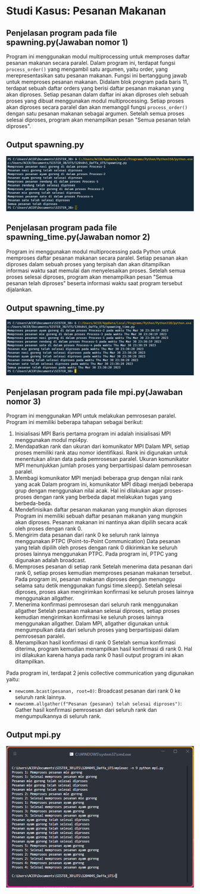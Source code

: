 # Studi Kasus: Pesanan Makanan

## Penjelasan program pada file spawning.py(Jawaban nomor 1)

Program ini menggunakan modul multiprocessing untuk memproses daftar pesanan makanan secara paralel. Dalam program ini, terdapat fungsi `process_order()` yang mengambil satu argumen, yaitu order, yang merepresentasikan satu pesanan makanan. Fungsi ini bertanggung jawab untuk memproses pesanan makanan. Didalam blok program pada baris 11, terdapat sebuah daftar orders yang berisi daftar pesanan makanan yang akan diproses. Setiap pesanan dalam daftar ini akan diproses oleh sebuah proses yang dibuat menggunakan modul multiprocessing. Setiap proses akan diproses secara paralel dan akan memanggil fungsi `process_order()` dengan satu pesanan makanan sebagai argumen. Setelah semua proses selesai diproses, program akan menampilkan pesan "Semua pesanan telah diproses".

## Output spawning.py

![Output soal 1](output/Output%20soal%201.png)

## Penjelasan program pada file spawning_time.py(Jawaban nomor 2)

Program ini menggunakan modul multiprocessing pada Python untuk memproses daftar pesanan makanan secara paralel. Setiap pesanan akan diproses dalam sebuah proses yang terpisah dan akan ditampilkan informasi waktu saat memulai dan menyelesaikan proses. Setelah semua proses selesai diproses, program akan menampilkan pesan "Semua pesanan telah diproses" beserta informasi waktu saat program tersebut dijalankan.

## Output spawning_time.py

![Output soal 2](output/Output%20soal%202.png)

## Penjelasan program pada file mpi.py(Jawaban nomor 3)

Program ini menggunakan MPI untuk melakukan pemrosesan paralel. Program ini memiliki beberapa tahapan sebagai berikut:

1. Inisialisasi MPI
   Baris pertama program ini adalah inisialisasi MPI menggunakan modul mpi4py.
2. Mendapatkan rank dan ukuran dari komunikator MPI
   Dalam MPI, setiap proses memiliki rank atau nomor identifikasi. Rank ini digunakan untuk menentukan aliran data pada pemrosesan paralel. Ukuran komunikator MPI menunjukkan jumlah proses yang berpartisipasi dalam pemrosesan paralel.
3. Membagi komunikator MPI menjadi beberapa grup dengan nilai rank yang acak
   Dalam program ini, komunikator MPI dibagi menjadi beberapa grup dengan menggunakan nilai acak. Hal ini dilakukan agar proses-proses dengan rank yang berbeda dapat melakukan tugas yang berbeda-beda.
4. Mendefinisikan daftar pesanan makanan yang mungkin akan diproses
   Program ini memiliki sebuah daftar pesanan makanan yang mungkin akan diproses. Pesanan makanan ini nantinya akan dipilih secara acak oleh proses dengan rank 0.
5. Mengirim data pesanan dari rank 0 ke seluruh rank lainnya menggunakan PTPC (Point-to-Point Communication)
   Data pesanan yang telah dipilih oleh proses dengan rank 0 dikirimkan ke seluruh proses lainnya menggunakan PTPC. Pada program ini, PTPC yang digunakan adalah broadcast.
6. Memproses pesanan di setiap rank
   Setelah menerima data pesanan dari rank 0, setiap proses kemudian memproses pesanan makanan tersebut. Pada program ini, pesanan makanan diproses dengan menunggu selama satu detik menggunakan fungsi time.sleep(). Setelah selesai diproses, proses akan mengirimkan konfirmasi ke seluruh proses lainnya menggunakan allgather.
7. Menerima konfirmasi pemrosesan dari seluruh rank menggunakan allgather
   Setelah pesanan makanan selesai diproses, setiap proses kemudian mengirimkan konfirmasi ke seluruh proses lainnya menggunakan allgather. Dalam MPI, allgather digunakan untuk mengumpulkan data dari seluruh proses yang berpartisipasi dalam pemrosesan paralel.
8. Menampilkan hasil konfirmasi di rank 0
   Setelah semua konfirmasi diterima, program kemudian menampilkan hasil konfirmasi di rank 0. Hal ini dilakukan karena hanya pada rank 0 hasil output program ini akan ditampilkan.

Pada program ini, terdapat 2 jenis collective communication yang digunakan yaitu:

- `newcomm.bcast(pesanan, root=0)`: Broadcast pesanan dari rank 0 ke seluruh rank lainnya.
- `newcomm.allgather(f"Pesanan {pesanan} telah selesai diproses")`: Gather hasil konfirmasi pemrosesan dari seluruh rank dan mengumpulkannya di seluruh rank.

## Output mpi.py

![Output soal 3](output/Output%20soal%203.png)
